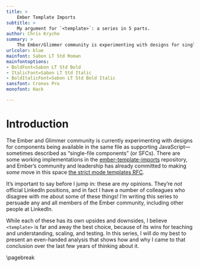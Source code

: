 ```yaml
---
title: >
    Ember Template Imports
subtitle: >
    My argument for `<template>`: a series in 5 parts.
author: Chris Krycho
summary: >
    The Ember/Glimmer community is experimenting with designs for single-file-components. This series is a deep dive and extended argument for the `<template>` design over alternatives.
urlcolor: blue
mainfont: Sabon LT Std Roman
mainfontoptions:
- BoldFont=Sabon LT Std Bold
- ItalicFont=Sabon LT Std Italic
- BoldItalicFont=Sabon LT Std Bold Italic
sansfont: Cronos Pro
monofont: Hack

---
```


# Introduction

The Ember and Glimmer community is currently experimenting with designs for components being available in the same file as supporting JavaScript—sometimes described as “single-file components” (or <abbr>SFC</abbr>s). There are some working implementations in the [ember-template-imports][eti] repository, and Ember’s community and leadership has already committed to making *some* move in this space [the strict mode templates <abbr title="request for comments">RFC</abbr>][strict].

[eti]: https://github.com/ember-template-imports/ember-template-imports
[strict]: https://emberjs.github.io/rfcs/0496-handlebars-strict-mode.html

<section class='note' aria-label='note' aria-role='note'>  

It’s important to say before I jump in: these are *my* opinions. They’re *not* official LinkedIn positions, and in fact I have a number of colleagues who disagree with me about some of these things! I’m writing this series to persuade any and all members of the Ember community, including other people at LinkedIn.

</section>

While each of these has its own upsides and downsides, I believe `<template>` is far and away the best choice, because of its wins for teaching and understanding, scaling, and testing. In this series, I will do my best to present an even-handed analysis that shows how and why I came to that conclusion over the last few years of thinking about it.

\pagebreak

